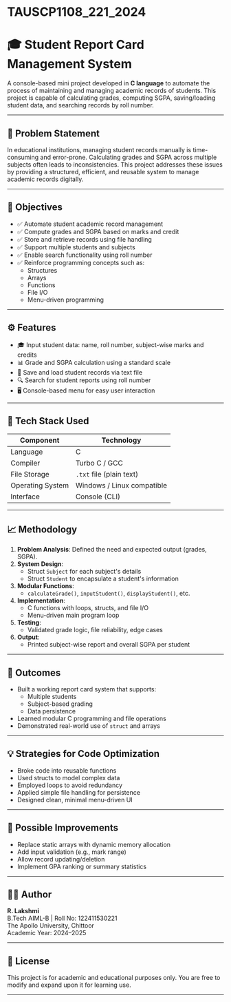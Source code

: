 # TAUSCP1108_221_2024

# 🎓 Student Report Card Management System

A console-based mini project developed in **C language** to automate the process of maintaining and managing academic records of students. This project is capable of calculating grades, computing SGPA, saving/loading student data, and searching records by roll number.

---

## 📌 Problem Statement

In educational institutions, managing student records manually is time-consuming and error-prone. Calculating grades and SGPA across multiple subjects often leads to inconsistencies. This project addresses these issues by providing a structured, efficient, and reusable system to manage academic records digitally.

---

## 🎯 Objectives

- ✅ Automate student academic record management
- ✅ Compute grades and SGPA based on marks and credit
- ✅ Store and retrieve records using file handling
- ✅ Support multiple students and subjects
- ✅ Enable search functionality using roll number
- ✅ Reinforce programming concepts such as:
  - Structures
  - Arrays
  - Functions
  - File I/O
  - Menu-driven programming

---

## ⚙️ Features

- 🎓 Input student data: name, roll number, subject-wise marks and credits
- 📊 Grade and SGPA calculation using a standard scale
- 💾 Save and load student records via text file
- 🔍 Search for student reports using roll number
- 🖥️ Console-based menu for easy user interaction

---

## 🧰 Tech Stack Used

| Component               | Technology                 |
|------------------------|----------------------------|
| Language               | C                          |
| Compiler               | Turbo C / GCC              |
| File Storage           | `.txt` file (plain text)   |
| Operating System       | Windows / Linux compatible |
| Interface              | Console (CLI)              |

---

## 📈 Methodology

1. **Problem Analysis**: Defined the need and expected output (grades, SGPA).
2. **System Design**:
   - Struct `Subject` for each subject's details
   - Struct `Student` to encapsulate a student's information
3. **Modular Functions**:
   - `calculateGrade()`, `inputStudent()`, `displayStudent()`, etc.
4. **Implementation**:
   - C functions with loops, structs, and file I/O
   - Menu-driven main program loop
5. **Testing**:
   - Validated grade logic, file reliability, edge cases
6. **Output**:
   - Printed subject-wise report and overall SGPA per student

---

## 📌 Outcomes

- Built a working report card system that supports:
  - Multiple students
  - Subject-based grading
  - Data persistence
- Learned modular C programming and file operations
- Demonstrated real-world use of `struct` and arrays

---

## 💡 Strategies for Code Optimization

- Broke code into reusable functions
- Used structs to model complex data
- Employed loops to avoid redundancy
- Applied simple file handling for persistence
- Designed clean, minimal menu-driven UI

---

## 🚀 Possible Improvements

- Replace static arrays with dynamic memory allocation
- Add input validation (e.g., mark range)
- Allow record updating/deletion
- Implement GPA ranking or summary statistics

---

## 👨‍💻 Author

**R. Lakshmi**  
B.Tech AIML-B | Roll No: 122411530221  
The Apollo University, Chittoor  
Academic Year: 2024–2025

---

## 📜 License

This project is for academic and educational purposes only. You are free to modify and expand upon it for learning use.

---
